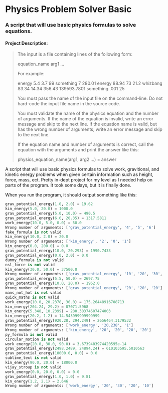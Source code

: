 # Physics Problem Solver Basic
### A script that will use basic physics formulas to solve equations.
#### Project Description:
>The input is a file containing lines of the following form:
> 
>   equation_name arg1 ...
>
>For example:
>
>   energy 5.4 3.7 99
>   something 7 280.01
>   energy 88.94 73 21.2
>   whizbang 83.34 14.34 356.43  139593.7801
>   something .001 25
>
>You must pass the name of the input file on the command-line.  Do not hard-code
>the input file name in the source code.
>
>You must validate the name of the physics equation and the number of arguments.
>If the name of the equation is invalid, write an error message and skip to the
>next line.  If the equation name is valid, but has the wrong number of
>arguments, write an error message and skip to the next line.
>
>If the equation name and number of arguments is correct, call the equation with
>the arguments and print the answer like this:
>
>physics_equation_name(arg1, arg2 ...) = answer

A script that will use basic physics formulas to solve work, gravitional, and kinetic energy problems when given certain information such as height, force, mass, ect.
Pretty in-dept project for my level as I needed help on parts of the program.  It took some days, but it is finally done.

When you run the program, it should output something like this:
```python
grav_potential_energy(1.0, 2.0) = 19.62
kin_energy(5.0, 20.0) = 1000.0
grav_potential_energy(5.0, 10.0) = 490.5
grav_potential_energy(6.6, 20.35) = 1317.5811
work_energy(10.0, 5.0, 0.0) = 50.0
Wrong number of arguments: ['grav_potential_energy', '4', '5', '6']
fake_formula is not valid
kin_energy(10.0, 2.0) = 20.0
Wrong number of arguments: ['kin_energy', '2', '0', '1']
kin_energy(0.0, 200.0) = 0.0
grav_potential_energy(10.0, 20.293) = 1990.7433
grav_potential_energy(0.0, 2.0) = 0.0
dummy_formula is not valid
nsl_force is not valid
kin_energy(30.0, 50.0) = 37500.0
Wrong number of arguments: ['grav_potential_energy', '10', '20', '30', '40', '50']
grav_potential_energy(5.5, 50.0) = 2697.75
grav_potential_energy(10.0, 20.0) = 1962.0
Wrong number of arguments: ['grav_potential_energy', '20', '20', '20']
mans_not_hot is not valid
quick_maths is not valid
work_energy(10.0, 20.2378, 30.0) = 175.26448916708713
kin_energy(204.24, 29.2) = 87071.5968
kin_energy(5.348, 10.2399) = 280.38374607474003
kin_energy(20.2, 1.2) = 14.543999999999999
grav_potential_energy(920.28, 294.249) = 2656464.3179532
Wrong number of arguments: ['work_energy', '20.238', '1']
Wrong number of arguments: ['kin_energy', '20', '20', '20', '20']
py_formula is not valid
circular_motion is not valid
work_energy(20.0, 30.0, 90.0) = 3.6739403974420595e-14
grav_potential_energy(2498.2489, 24894.24) = 610103595.5010563
grav_potential_energy(10000.0, 0.0) = 0.0
sublime_text is not valid
kin_energy(90.0, 20.0) = 18000.0
vijay_stroup is not valid
work_energy(0.0, 20.0, 0.0) = 0.0
grav_potential_energy(1.0, 1.0) = 9.81
kin_energy(1.2, 2.1) = 2.646
Wrong number of arguments: ['work_energy', '20', '30', '20', '10']
```
